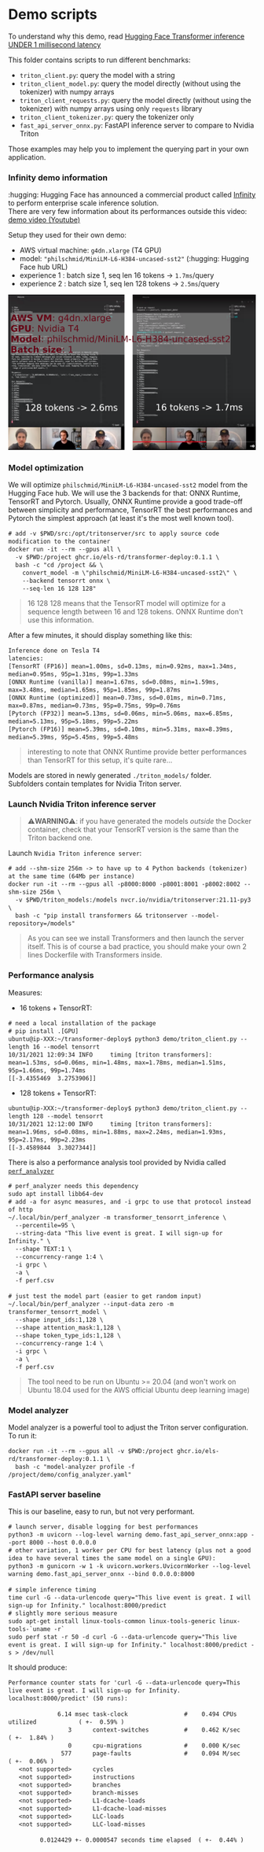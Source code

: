 # Demo scripts

To understand why this demo, read [Hugging Face Transformer inference UNDER 1 millisecond latency](https://towardsdatascience.com/hugging-face-transformer-inference-under-1-millisecond-latency-e1be0057a51c?source=friends_link&sk=cd880e05c501c7880f2b9454830b8915)

This folder contains scripts to run different benchmarks:

* `triton_client.py`: query the model with a string
* `triton_client_model.py`: query the model directly (without using the tokenizer) with numpy arrays
* `triton_client_requests.py`: query the model directly (without using the tokenizer) with numpy arrays using only `requests` library
* `triton_client_tokenizer.py`: query the tokenizer only
* `fast_api_server_onnx.py`: FastAPI inference server to compare to Nvidia Triton

Those examples may help you to implement the querying part in your own application.

### Infinity demo information

:hugging: Hugging Face has announced a commercial product called [Infinity](https://huggingface.co/infinity) to perform enterprise scale inference solution.  
There are very few information about its performances outside this video:  
[demo video (Youtube)](https://www.youtube.com/watch?v=jiftCAhOYQA)

Setup they used for their own demo:

* AWS virtual machine: `g4dn.xlarge` (T4 GPU)
* model: `"philschmid/MiniLM-L6-H384-uncased-sst2"` (:hugging: Hugging Face hub URL)
* experience 1 : batch size 1, seq len 16 tokens -> `1.7ms`/query
* experience 2 : batch size 1, seq len 128 tokens -> `2.5ms`/query

![](../docs/infinity/infinity.png)

### Model optimization

We will optimize `philschmid/MiniLM-L6-H384-uncased-sst2` model from the Hugging Face hub.
We will use the 3 backends for that: ONNX Runtime, TensorRT and Pytorch.
Usually, ONNX Runtime provide a good trade-off between simplicity and performance, TensorRT the best performances
and Pytorch the simplest approach (at least it's the most well known tool).

```shell
# add -v $PWD/src:/opt/tritonserver/src to apply source code modification to the container
docker run -it --rm --gpus all \
  -v $PWD:/project ghcr.io/els-rd/transformer-deploy:0.1.1 \
  bash -c "cd /project && \
    convert_model -m \"philschmid/MiniLM-L6-H384-uncased-sst2\" \
    --backend tensorrt onnx \
    --seq-len 16 128 128"
```

> 16 128 128 means that the TensorRT model will optimize for a sequence length between 16 and 128 tokens.
> ONNX Runtime don't use this information.

After a few minutes, it should display something like this:

```log
Inference done on Tesla T4
latencies:
[TensorRT (FP16)] mean=1.00ms, sd=0.13ms, min=0.92ms, max=1.34ms, median=0.95ms, 95p=1.31ms, 99p=1.33ms
[ONNX Runtime (vanilla)] mean=1.67ms, sd=0.08ms, min=1.59ms, max=3.48ms, median=1.65ms, 95p=1.85ms, 99p=1.87ms
[ONNX Runtime (optimized)] mean=0.73ms, sd=0.01ms, min=0.71ms, max=0.87ms, median=0.73ms, 95p=0.75ms, 99p=0.76ms
[Pytorch (FP32)] mean=5.13ms, sd=0.06ms, min=5.06ms, max=6.85ms, median=5.13ms, 95p=5.18ms, 99p=5.22ms
[Pytorch (FP16)] mean=5.39ms, sd=0.10ms, min=5.31ms, max=8.39ms, median=5.39ms, 95p=5.45ms, 99p=5.48ms
```

> interesting to note that ONNX Runtime provide better performances than TensorRT for this setup, it's quite rare... 

Models are stored in newly generated `./triton_models/` folder.  
Subfolders contain templates for Nvidia Triton server.

### Launch Nvidia Triton inference server

> ⚠️**WARNING**⚠️: if you have generated the models *outside* the Docker container, 
> check that your TensorRT version is the same than the Triton backend one.

Launch `Nvidia Triton inference server`: 

```shell
# add --shm-size 256m -> to have up to 4 Python backends (tokenizer) at the same time (64Mb per instance) 
docker run -it --rm --gpus all -p8000:8000 -p8001:8001 -p8002:8002 --shm-size 256m \
  -v $PWD/triton_models:/models nvcr.io/nvidia/tritonserver:21.11-py3 \
  bash -c "pip install transformers && tritonserver --model-repository=/models"
```

> As you can see we install Transformers and then launch the server itself.
> This is of course a bad practice, you should make your own 2 lines Dockerfile with Transformers inside.

### Performance analysis

Measures:

* 16 tokens + TensorRT:
```shell
# need a local installation of the package
# pip install .[GPU]
ubuntu@ip-XXX:~/transformer-deploy$ python3 demo/triton_client.py --length 16 --model tensorrt
10/31/2021 12:09:34 INFO     timing [triton transformers]: mean=1.53ms, sd=0.06ms, min=1.48ms, max=1.78ms, median=1.51ms, 95p=1.66ms, 99p=1.74ms
[[-3.4355469  3.2753906]]
```

* 128 tokens + TensorRT:
```shell
ubuntu@ip-XXX:~/transformer-deploy$ python3 demo/triton_client.py --length 128 --model tensorrt
10/31/2021 12:12:00 INFO     timing [triton transformers]: mean=1.96ms, sd=0.08ms, min=1.88ms, max=2.24ms, median=1.93ms, 95p=2.17ms, 99p=2.23ms
[[-3.4589844  3.3027344]]
```

There is also a performance analysis tool provided by Nvidia called [`perf_analyzer`](https://github.com/triton-inference-server/server/blob/main/docs/perf_analyzer.md)

```shell
# perf_analyzer needs this dependency
sudo apt install libb64-dev
# add -a for async measures, and -i grpc to use that protocol instead of http 
~/.local/bin/perf_analyzer -m transformer_tensorrt_inference \
  --percentile=95 \
  --string-data "This live event is great. I will sign-up for Infinity." \
  --shape TEXT:1 \
  --concurrency-range 1:4 \
  -i grpc \
  -a \
  -f perf.csv

# just test the model part (easier to get random input)
~/.local/bin/perf_analyzer --input-data zero -m transformer_tensorrt_model \
  --shape input_ids:1,128 \
  --shape attention_mask:1,128 \
  --shape token_type_ids:1,128 \
  --concurrency-range 1:4 \
  -i grpc \
  -a \
  -f perf.csv
```

> The tool need to be run on Ubuntu >= 20.04 (and won't work on Ubuntu 18.04 used for the AWS official Ubuntu deep learning image)

### Model analyzer

Model analyzer is a powerful tool to adjust the Triton server configuration.
To run it:

```shell
docker run -it --rm --gpus all -v $PWD:/project ghcr.io/els-rd/transformer-deploy:0.1.1 \
  bash -c "model-analyzer profile -f /project/demo/config_analyzer.yaml"
```

### FastAPI server baseline

This is our baseline, easy to run, but not very performant.

```shell
# launch server, disable logging for best performances
python3 -m uvicorn --log-level warning demo.fast_api_server_onnx:app --port 8000 --host 0.0.0.0
# other variation, 1 worker per CPU for best latency (plus not a good idea to have several times the same model on a single GPU):
python3 -m gunicorn -w 1 -k uvicorn.workers.UvicornWorker --log-level warning demo.fast_api_server_onnx --bind 0.0.0.0:8000

# simple inference timing
time curl -G --data-urlencode query="This live event is great. I will sign-up for Infinity." localhost:8000/predict
# slightly more serious measure
sudo apt-get install linux-tools-common linux-tools-generic linux-tools-`uname -r`
sudo perf stat -r 50 -d curl -G --data-urlencode query="This live event is great. I will sign-up for Infinity." localhost:8000/predict -s > /dev/null
```

It should produce:

```shell
Performance counter stats for 'curl -G --data-urlencode query=This live event is great. I will sign-up for Infinity. localhost:8000/predict' (50 runs):

              6.14 msec task-clock                #    0.494 CPUs utilized            ( +-  0.59% )
                 3      context-switches          #    0.462 K/sec                    ( +-  1.84% )
                 0      cpu-migrations            #    0.000 K/sec                  
               577      page-faults               #    0.094 M/sec                    ( +-  0.06% )
   <not supported>      cycles                                                      
   <not supported>      instructions                                                
   <not supported>      branches                                                    
   <not supported>      branch-misses                                               
   <not supported>      L1-dcache-loads                                             
   <not supported>      L1-dcache-load-misses                                       
   <not supported>      LLC-loads                                                   
   <not supported>      LLC-load-misses                                             

         0.0124429 +- 0.0000547 seconds time elapsed  ( +-  0.44% )
```
